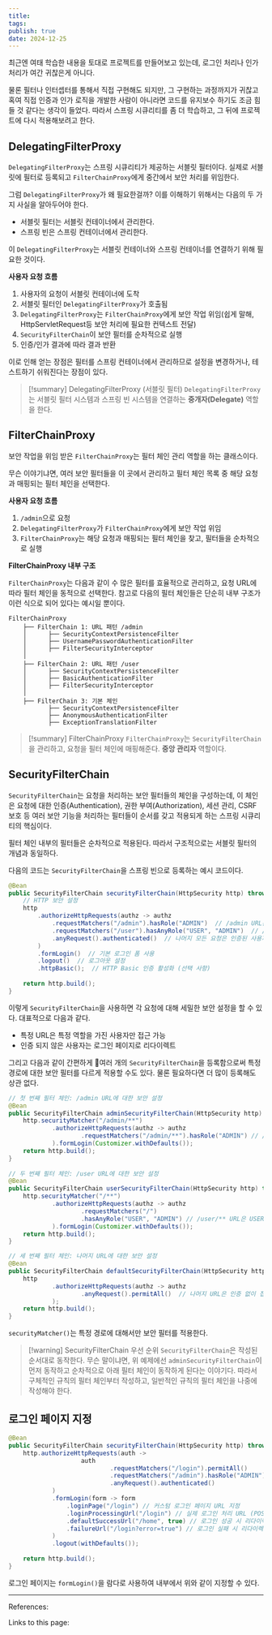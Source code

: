 ```yaml
---
title: 
tags: 
publish: true
date: 2024-12-25
---
```

최근엔 여태 학습한 내용을 토대로 프로젝트를 만들어보고 있는데, 로그인 처리나 인가 처리가 여간 귀찮은게 아니다.

물론 필터나 인터셉터를 통해서 직접 구현해도 되지만, 그 구현하는 과정까지가 귀찮고 혹여 직접 인증과 인가 로직을 개발한 사람이 아니라면 코드를 유지보수 하기도 조금 힘들 것 같다는 생각이 들었다. 따라서 스프링 시큐리티를 좀 더 학습하고, 그 뒤에 프로젝트에 다시 적용해보려고 한다.

## DelegatingFilterProxy
`DelegatingFilterProxy`는 스프링 시큐리티가 제공하는 서블릿 필터이다. 실제로 서블릿에 필터로 등록되고 `FilterChainProxy`에게 중간에서 보안 처리를 위임한다. 

그럼 `DelegatingFilterProxy`가 왜 필요한걸까? 이를 이해하기 위해서는 다음의 두 가지 사실을 알아두어야 한다.

- 서블릿 필터는 서블릿 컨테이너에서 관리한다.
- 스프링 빈은 스프링 컨테이너에서 관리한다.

이 `DelegatingFilterProxy`는 서블릿 컨테이너와 스프링 컨테이너를 연결하기 위해 필요한 것이다.

**사용자 요청 흐름**

1. 사용자의 요청이 서블릿 컨테이너에 도착
2. 서블릿 필터인 `DelegatingFilterProxy`가 호출됨
3. `DelegatingFilterProxy`는 `FilterChainProxy`에게 보안 작업 위임(쉽게 말해, HttpServletRequest등 보안 처리에 필요한 컨텍스트 전달)
4. `SecurityFilterChain`이 보안 필터를 순차적으로 실행
5. 인증/인가 결과에 따라 결과 반환


이로 인해 얻는 장점은 필터를 스프링 컨테이너에서 관리하므로 설정을 변경하거나, 테스트하기 쉬워진다는 장점이 있다.

> [!summary] DelegatingFilterProxy (서블릿 필터)
> `DelegatingFilterProxy`는 서블릿 필터 시스템과 스프링 빈 시스템을 연결하는 **중개자(Delegate)** 역할을 한다.

## FilterChainProxy
보안 작업을 위임 받은 `FilterChainProxy`는 필터 체인 관리 역할을 하는 클래스이다. 

무슨 이야기냐면, 여러 보안 필터들을 이 곳에서 관리하고 필터 체인 목록 중 해당 요청과 매핑되는 필터 체인을 선택한다.

**사용자 요청 흐름**

1. `/admin`으로 요청
2. `DelegatingFilterProxy`가 `FilterChainProxy`에게 보안 작업 위임
3. `FilterChainProxy`는 해당 요청과 매핑되는 필터 체인을 찾고, 필터들을 순차적으로 실행



**FilterChainProxy 내부 구조**

`FilterChainProxy`는 다음과 같이 수 많은 필터를 효율적으로 관리하고, 요청 URL에 따라 필터 체인을 동적으로 선택한다. 참고로 다음의 필터 체인들은 단순히 내부 구조가 이런 식으로 되어 있다는 예시일 뿐이다.

```
FilterChainProxy
    ├── FilterChain 1: URL 패턴 /admin
    │      ├── SecurityContextPersistenceFilter
    │      ├── UsernamePasswordAuthenticationFilter
    │      ├── FilterSecurityInterceptor
    │
    ├── FilterChain 2: URL 패턴 /user
    │      ├── SecurityContextPersistenceFilter
    │      ├── BasicAuthenticationFilter
    │      ├── FilterSecurityInterceptor
    │
    ├── FilterChain 3: 기본 체인
           ├── SecurityContextPersistenceFilter
           ├── AnonymousAuthenticationFilter
           ├── ExceptionTranslationFilter
```

> [!summary] FilterChainProxy
> `FilterChainProxy`는 `SecurityFilterChain`을 관리하고, 요청을 필터 체인에 매핑해준다. **중앙 관리자** 역할이다.


## SecurityFilterChain
`SecurityFilterChain`는 요청을 처리하는 보안 필터들의 체인을 구성하는데, 이 체인은 요청에 대한 인증(Authentication), 권한 부여(Authorization), 세션 관리, CSRF 보호 등 여러 보안 기능을 처리하는 필터들이 순서를 갖고 적용되게 하는 스프링 시큐리티의 핵심이다.

필터 체인 내부의 필터들은 순차적으로 적용된다. 따라서 구조적으로는 서블릿 필터의 개념과 동일하다.

다음의 코드는 `SecurityFilterChain`을 스프링 빈으로 등록하는 예시 코드이다.

```java
@Bean
public SecurityFilterChain securityFilterChain(HttpSecurity http) throws Exception {
    // HTTP 보안 설정
    http
        .authorizeHttpRequests(authz -> authz
            .requestMatchers("/admin").hasRole("ADMIN")  // /admin URL은 ADMIN 권한을 가진 사용자만 접근
            .requestMatchers("/user").hasAnyRole("USER", "ADMIN")  // /user URL은 USER와 ADMIN 권한을 가진 사용자만 접근
            .anyRequest().authenticated()  // 나머지 모든 요청은 인증된 사용자만 접근 가능
        )
        .formLogin()  // 기본 로그인 폼 사용
        .logout()  // 로그아웃 설정
        .httpBasic();  // HTTP Basic 인증 활성화 (선택 사항)
    
    return http.build();
}

```

이렇게 `SecurityFilterChain`을 사용하면 각 요청에 대해 세밀한 보안 설정을 할 수 있다. 대표적으로 다음과 같다.

- 특정 URL은 특정 역할을 가진 사용자만 접근 가능
- 인증 되지 않은 사용자는 로그인 페이지로 리다이렉트

그리고 다음과 같이 간편하게 여러 개의 `SecurityFilterChain`을 등록함으로써 특정 경로에 대한 보안 필터를 다르게 적용할 수도 있다. 물론 필요하다면 더 많이 등록해도 상관 없다.

```java
// 첫 번째 필터 체인: /admin URL에 대한 보안 설정  
@Bean  
public SecurityFilterChain adminSecurityFilterChain(HttpSecurity http) throws Exception {  
    http.securityMatcher("/admin/**")  
            .authorizeHttpRequests(authz -> authz  
                    .requestMatchers("/admin/**").hasRole("ADMIN") // /admin/** URL은 ADMIN 권한만 접근 가능  
            ).formLogin(Customizer.withDefaults());  
    return http.build();  
}  
  
// 두 번째 필터 체인: /user URL에 대한 보안 설정  
@Bean  
public SecurityFilterChain userSecurityFilterChain(HttpSecurity http) throws Exception {  
    http.securityMatcher("/**")  
            .authorizeHttpRequests(authz -> authz  
                    .requestMatchers("/")  
                    .hasAnyRole("USER", "ADMIN") // /user/** URL은 USER와 ADMIN 권한을 가진 사용자만 접근 가능  
            ).formLogin(Customizer.withDefaults());  
    return http.build();  
}

// 세 번째 필터 체인: 나머지 URL에 대한 보안 설정  
@Bean  
public SecurityFilterChain defaultSecurityFilterChain(HttpSecurity http) throws Exception {  
    http  
            .authorizeHttpRequests(authz -> authz  
                    .anyRequest().permitAll()  // 나머지 URL은 인증 없이 접근 가능  
            );  
    return http.build();  
}

```

`securityMatcher()`는 특정 경로에 대해서만 보안 필터를 적용한다.



> [!warning] SecurityFilterChain 우선 순위
> `SecurityFilterChain`은 작성된 순서대로 동작한다. 무슨 말이냐면, 위 예제에선 `adminSecurityFilterChain`이 먼저 동작하고 순차적으로 아래 필터 체인이 동작하게 된다는 이야기다. 따라서 구체적인 규칙의 필터 체인부터 작성하고, 일반적인 규칙의 필터 체인을 나중에 작성해야 한다.


## 로그인 페이지 지정
```java
@Bean  
public SecurityFilterChain securityFilterChain(HttpSecurity http) throws Exception {  
    http.authorizeHttpRequests(auth ->  
                    auth  
                            .requestMatchers("/login").permitAll()  
                            .requestMatchers("/admin").hasRole("ADMIN")  
                            .anyRequest().authenticated()  
            )  
            .formLogin(form -> form 
	            .loginPage("/login") // 커스텀 로그인 페이지 URL 지정 
	            .loginProcessingUrl("/login") // 실제 로그인 처리 URL (POST 요청을 이 URL로 보냄) 
	            .defaultSuccessUrl("/home", true) // 로그인 성공 시 리다이렉트할 URL 
	            .failureUrl("/login?error=true") // 로그인 실패 시 리다이렉트할 URL 
			)
            .logout(withDefaults());  
  
    return http.build();  
}
```

로그인 페이지는 `formLogin()`을 람다로 사용하여 내부에서 위와 같이 지정할 수 있다.

---
References: 

Links to this page: 